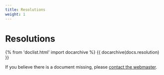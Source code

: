 ```yaml
---
title: Resolutions
weight: 1
---
```


# Resolutions

{% from 'doclist.html' import docarchive %}
{{ docarchive(docs.resolution) }}

If you believe there is a document missing, please [contact the webmaster](mailto:usacwebmaster@asucla.ucla.edu).
